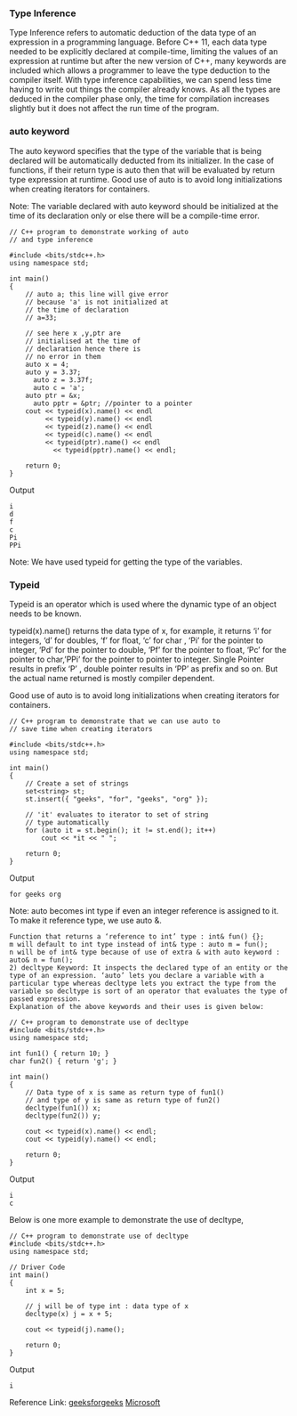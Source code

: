 ### Type Inference
Type Inference refers to automatic deduction of the data type of an expression in a programming language. Before C++ 11, each data type needed to be explicitly declared at compile-time, limiting the values of an expression at runtime but after the new version of C++, many keywords are included which allows a programmer to leave the type deduction to the compiler itself. 
With type inference capabilities, we can spend less time having to write out things the compiler already knows. As all the types are deduced in the compiler phase only, the time for compilation increases slightly but it does not affect the run time of the program.

### auto keyword
The auto keyword specifies that the type of the variable that is being declared will be automatically deducted from its initializer. In the case of functions, if their return type is auto then that will be evaluated by return type expression at runtime. Good use of auto is to avoid long initializations when creating iterators for containers.   

Note: The variable declared with auto keyword should be initialized at the time of its declaration only or else there will be a compile-time error. 

```
// C++ program to demonstrate working of auto
// and type inference
 
#include <bits/stdc++.h>
using namespace std;
 
int main()
{
    // auto a; this line will give error
    // because 'a' is not initialized at
    // the time of declaration
    // a=33;
 
    // see here x ,y,ptr are
    // initialised at the time of
    // declaration hence there is
    // no error in them
    auto x = 4;
    auto y = 3.37;
      auto z = 3.37f;
      auto c = 'a';
    auto ptr = &x;
      auto pptr = &ptr; //pointer to a pointer
    cout << typeid(x).name() << endl
         << typeid(y).name() << endl
         << typeid(z).name() << endl
         << typeid(c).name() << endl
         << typeid(ptr).name() << endl
           << typeid(pptr).name() << endl;
 
    return 0;
}
```
Output
```
i
d
f
c
Pi
PPi
```
Note: We have used typeid for getting the type of the variables. 
### Typeid
Typeid is an operator which is used where the dynamic type of an object needs to be known. 

typeid(x).name() returns the data type of x, for example, it returns ‘i’ for integers, ‘d’ for doubles, ‘f’ for float, ‘c’ for char , ‘Pi’ for the pointer to integer, ‘Pd’ for the pointer to double, ‘Pf’ for the pointer to float, ‘Pc’ for the pointer to char,’PPi’ for the pointer to pointer to integer. Single Pointer results in  prefix ‘P’ , double pointer results in ‘PP’ as prefix and so on. But the actual name returned is mostly compiler dependent. 

Good use of auto is to avoid long initializations when creating iterators for containers. 

```
// C++ program to demonstrate that we can use auto to
// save time when creating iterators
 
#include <bits/stdc++.h>
using namespace std;
 
int main()
{
    // Create a set of strings
    set<string> st;
    st.insert({ "geeks", "for", "geeks", "org" });
 
    // 'it' evaluates to iterator to set of string
    // type automatically
    for (auto it = st.begin(); it != st.end(); it++)
        cout << *it << " ";
 
    return 0;
}
```
Output
```
for geeks org 
```
Note: auto becomes int type if even an integer reference is assigned to it. To make it reference type, we use auto &. 
```
Function that returns a ‘reference to int’ type : int& fun() {};
m will default to int type instead of int& type : auto m = fun();
n will be of int& type because of use of extra & with auto keyword : auto& n = fun();
2) decltype Keyword: It inspects the declared type of an entity or the type of an expression. ‘auto’ lets you declare a variable with a particular type whereas decltype lets you extract the type from the variable so decltype is sort of an operator that evaluates the type of passed expression. 
Explanation of the above keywords and their uses is given below: 
```
```
// C++ program to demonstrate use of decltype
#include <bits/stdc++.h>
using namespace std;
 
int fun1() { return 10; }
char fun2() { return 'g'; }
 
int main()
{
    // Data type of x is same as return type of fun1()
    // and type of y is same as return type of fun2()
    decltype(fun1()) x;
    decltype(fun2()) y;
 
    cout << typeid(x).name() << endl;
    cout << typeid(y).name() << endl;
 
    return 0;
}
```
Output
```
i
c
```
Below is one more example to demonstrate the use of decltype,

```
// C++ program to demonstrate use of decltype
#include <bits/stdc++.h>
using namespace std;
 
// Driver Code
int main()
{
    int x = 5;
 
    // j will be of type int : data type of x
    decltype(x) j = x + 5;
 
    cout << typeid(j).name();
 
    return 0;
}
```
Output
```
i
```
Reference Link: [geeksforgeeks](https://www.geeksforgeeks.org/type-inference-in-c-auto-and-decltype/) [Microsoft](https://learn.microsoft.com/en-us/cpp/cpp/auto-cpp?view=msvc-170)
